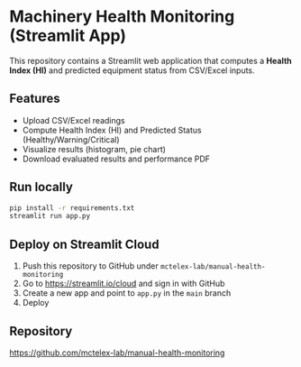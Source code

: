 # Machinery Health Monitoring (Streamlit App)

This repository contains a Streamlit web application that computes a **Health Index (HI)** and predicted equipment status from CSV/Excel inputs.

## Features
- Upload CSV/Excel readings
- Compute Health Index (HI) and Predicted Status (Healthy/Warning/Critical)
- Visualize results (histogram, pie chart)
- Download evaluated results and performance PDF

## Run locally
```bash
pip install -r requirements.txt
streamlit run app.py
```

## Deploy on Streamlit Cloud
1. Push this repository to GitHub under `mctelex-lab/manual-health-monitoring`
2. Go to https://streamlit.io/cloud and sign in with GitHub
3. Create a new app and point to `app.py` in the `main` branch
4. Deploy

## Repository
https://github.com/mctelex-lab/manual-health-monitoring
